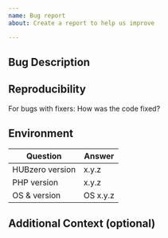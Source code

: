 ```yaml
---
name: Bug report
about: Create a report to help us improve

---
```


## Bug Description
<!--
Please provide a clear and concise description of what the bug is.

What did you expect to happen? What actually happened?
-->

## Reproducibility
<!-- Please provide example steps that demonstrates the issue. -->

For bugs with fixers: How was the code fixed?

## Environment

| Question               | Answer
| ------------------------| -------
| HUBzero version         | x.y.z
| PHP version             | x.y.z
| OS & version            | OS x.y.z

## Additional Context (optional)
<!-- Add any other context about the problem here. -->
